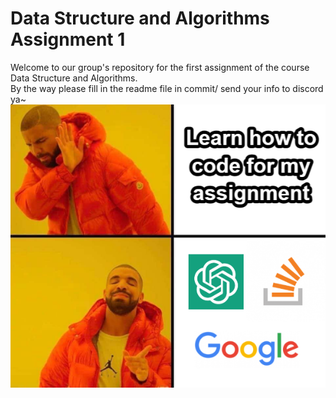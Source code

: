 # Data Structure and Algorithms Assignment 1
Welcome to our group's repository for the first assignment of the course Data Structure and Algorithms.  
By the way please fill in the readme file in commit/ send your info to discord ya~  
![meme](pic/meme.png)
<style>
    img {
        size: 50%;
        display: block;
        margin-left: auto;
        margin-right: auto;
    }
</style>
